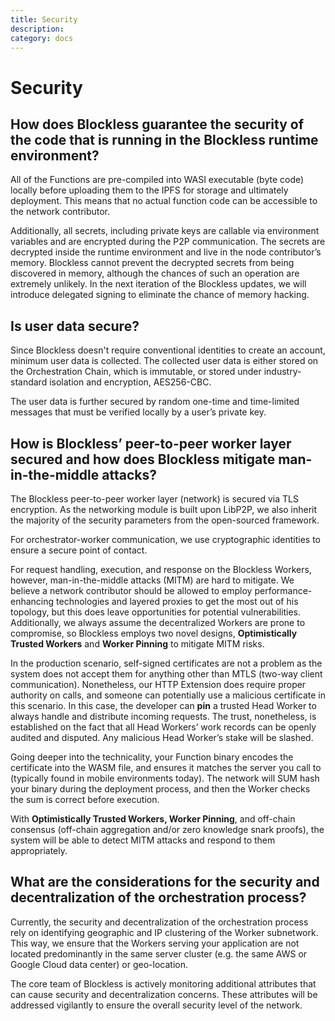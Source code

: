 ```yaml
---
title: Security
description: 
category: docs
---
```


# Security

## How does Blockless guarantee the security of the code that is running in the Blockless runtime environment?

All of the Functions are pre-compiled into WASI executable (byte code) locally before uploading them to the IPFS for storage and ultimately deployment. This means that no actual function code can be accessible to the network contributor.

Additionally, all secrets, including private keys are callable via environment variables and are encrypted during the P2P communication. The secrets are decrypted inside the runtime environment and live in the node contributor’s memory. Blockless cannot prevent the decrypted secrets from being discovered in memory, although the chances of such an operation are extremely unlikely. In the next iteration of the Blockless updates, we will introduce delegated signing to eliminate the chance of memory hacking.

## Is user data secure?

Since Blockless doesn't require conventional identities to create an account, minimum user data is collected. The collected user data is either stored on the Orchestration Chain, which is immutable, or stored under industry-standard isolation and encryption, AES256-CBC.

The user data is further secured by random one-time and time-limited messages that must be verified locally by a user’s private key.

## How is Blockless’ peer-to-peer worker layer secured and how does Blockless mitigate man-in-the-middle attacks?

The Blockless peer-to-peer worker layer (network) is secured via TLS encryption. As the networking module is built upon LibP2P, we also inherit the majority of the security parameters from the open-sourced framework.

For orchestrator-worker communication, we use cryptographic identities to ensure a secure point of contact. 

For request handling, execution, and response on the Blockless Workers, however, man-in-the-middle attacks (MITM) are hard to mitigate. We believe a network contributor should be allowed to employ performance-enhancing technologies and layered proxies to get the most out of his topology, but this does leave opportunities for potential vulnerabilities. Additionally, we always assume the decentralized Workers are prone to compromise, so Blockless employs two novel designs, **Optimistically Trusted Workers** and **Worker Pinning** to mitigate MITM risks. 

In the production scenario, self-signed certificates are not a problem as the system does not accept them for anything other than MTLS (two-way client communication). Nonetheless, our HTTP Extension does require proper authority on calls, and someone can potentially use a malicious certificate in this scenario. In this case, the developer can **pin** a trusted Head Worker to always handle and distribute incoming requests. The trust, nonetheless, is established on the fact that all Head Workers’ work records can be openly audited and disputed. Any malicious Head Worker’s stake will be slashed. 

Going deeper into the technicality, your Function binary encodes the certificate into the WASM file, and ensures it matches the server you call to (typically found in mobile environments today). The network will SUM hash your binary during the deployment process, and then the Worker checks the sum is correct before execution.

With **Optimistically Trusted Workers, Worker Pinning**, and off-chain consensus (off-chain aggregation and/or zero knowledge snark proofs), the system will be able to detect MITM attacks and respond to them appropriately.

## What are the considerations for the security and decentralization of the orchestration process?

Currently, the security and decentralization of the orchestration process rely on identifying geographic and IP clustering of the Worker subnetwork. This way, we ensure that the Workers serving your application are not located predominantly in the same server cluster (e.g. the same AWS or Google Cloud data center) or geo-location.

The core team of Blockless is actively monitoring additional attributes that can cause security and decentralization concerns. These attributes will be addressed vigilantly to ensure the overall security level of the network.
